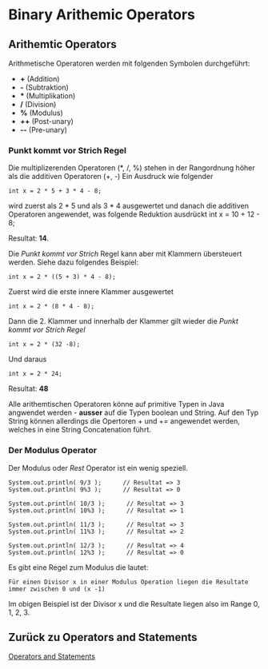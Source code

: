# Binary Arithemic Operators

## Arithemtic Operators
Arithmetische Operatoren werden mit folgenden Symbolen durchgeführt:
* **+**  (Addition)
* **-**  (Subtraktion)
* __*__  (Multiplikation)
* **/**  (Division)
* **%**  (Modulus)
* **++**  (Post-unary)
* **--**  (Pre-unary)

### Punkt kommt vor Strich Regel
Die multiplizerenden Operatoren (*, /, %) stehen in der Rangordnung höher als die additiven Operatoren (+, -)
Ein Ausdruck wie folgender

    int x = 2 * 5 + 3 * 4 - 8;
    
wird zuerst als 2 * 5 und als 3 * 4 ausgewertet und danach die additiven Operatoren angewendet, was 
folgende Reduktion ausdrückt
    int x = 10 + 12 - 8;
    
Resultat: **14**.

Die _Punkt kommt vor Strich_ Regel kann aber mit Klammern übersteuert werden.
Siehe dazu folgendes Beispiel:

    int x = 2 * ((5 + 3) * 4 - 8);

Zuerst wird die erste innere Klammer ausgewertet
    
    int x = 2 * (8 * 4 - 8);
    
Dann die 2. Klammer und innerhalb der Klammer gilt wieder die _Punkt kommt vor Strich Regel_

    int x = 2 * (32 -8);
    
Und daraus

    int x = 2 * 24;
    
Resultat: **48**

Alle arithemtischen Operatoren könne auf primitive Typen in Java angwendet werden - **ausser** auf
die Typen boolean und String. 
Auf den Typ String können allerdings die Opertoren + und += angewendet werden, welches in 
eine String Concatenation führt.

### Der Modulus Operator
Der Modulus oder _Rest_ Operator ist ein wenig speziell.

    System.out.println( 9/3 );      // Resultat => 3
    System.out.println( 9%3 );      // Resultat => 0 
    
    System.out.println( 10/3 );      // Resultat => 3 
    System.out.println( 10%3 );      // Resultat => 1 
    
    System.out.println( 11/3 );      // Resultat => 3 
    System.out.println( 11%3 );      // Resultat => 2 
    
    System.out.println( 12/3 );      // Resultat => 4 
    System.out.println( 12%3 );      // Resultat => 0 
    
Es gibt eine Regel zum Modulus die lautet:

    Für einen Divisor x in einer Modulus Operation liegen die Resultate immer zwischen 0 und (x -1)
    
Im obigen Beispiel ist der Divisor x und die Resultate liegen also im Range 0, 1, 2, 3.

    
## Zurück zu Operators and Statements
[Operators and Statements](OperatorsAndStatements.md) 